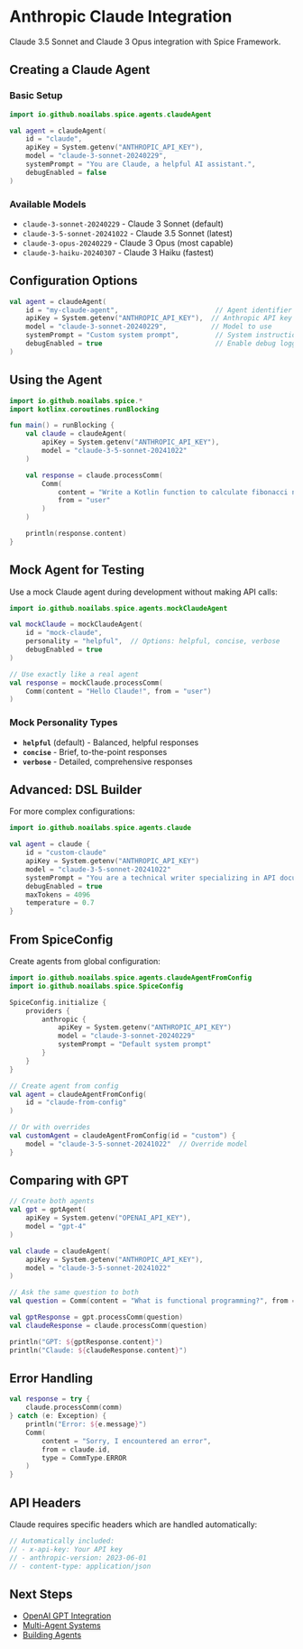 # Anthropic Claude Integration

Claude 3.5 Sonnet and Claude 3 Opus integration with Spice Framework.

## Creating a Claude Agent

### Basic Setup

```kotlin
import io.github.noailabs.spice.agents.claudeAgent

val agent = claudeAgent(
    id = "claude",
    apiKey = System.getenv("ANTHROPIC_API_KEY"),
    model = "claude-3-sonnet-20240229",
    systemPrompt = "You are Claude, a helpful AI assistant.",
    debugEnabled = false
)
```

### Available Models

- `claude-3-sonnet-20240229` - Claude 3 Sonnet (default)
- `claude-3-5-sonnet-20241022` - Claude 3.5 Sonnet (latest)
- `claude-3-opus-20240229` - Claude 3 Opus (most capable)
- `claude-3-haiku-20240307` - Claude 3 Haiku (fastest)

## Configuration Options

```kotlin
val agent = claudeAgent(
    id = "my-claude-agent",                        // Agent identifier
    apiKey = System.getenv("ANTHROPIC_API_KEY"),  // Anthropic API key (required)
    model = "claude-3-sonnet-20240229",           // Model to use
    systemPrompt = "Custom system prompt",         // System instructions
    debugEnabled = true                            // Enable debug logging
)
```

## Using the Agent

```kotlin
import io.github.noailabs.spice.*
import kotlinx.coroutines.runBlocking

fun main() = runBlocking {
    val claude = claudeAgent(
        apiKey = System.getenv("ANTHROPIC_API_KEY"),
        model = "claude-3-5-sonnet-20241022"
    )

    val response = claude.processComm(
        Comm(
            content = "Write a Kotlin function to calculate fibonacci numbers",
            from = "user"
        )
    )

    println(response.content)
}
```

## Mock Agent for Testing

Use a mock Claude agent during development without making API calls:

```kotlin
import io.github.noailabs.spice.agents.mockClaudeAgent

val mockClaude = mockClaudeAgent(
    id = "mock-claude",
    personality = "helpful",  // Options: helpful, concise, verbose
    debugEnabled = true
)

// Use exactly like a real agent
val response = mockClaude.processComm(
    Comm(content = "Hello Claude!", from = "user")
)
```

### Mock Personality Types

- **`helpful`** (default) - Balanced, helpful responses
- **`concise`** - Brief, to-the-point responses
- **`verbose`** - Detailed, comprehensive responses

## Advanced: DSL Builder

For more complex configurations:

```kotlin
import io.github.noailabs.spice.agents.claude

val agent = claude {
    id = "custom-claude"
    apiKey = System.getenv("ANTHROPIC_API_KEY")
    model = "claude-3-5-sonnet-20241022"
    systemPrompt = "You are a technical writer specializing in API documentation."
    debugEnabled = true
    maxTokens = 4096
    temperature = 0.7
}
```

## From SpiceConfig

Create agents from global configuration:

```kotlin
import io.github.noailabs.spice.agents.claudeAgentFromConfig
import io.github.noailabs.spice.SpiceConfig

SpiceConfig.initialize {
    providers {
        anthropic {
            apiKey = System.getenv("ANTHROPIC_API_KEY")
            model = "claude-3-sonnet-20240229"
            systemPrompt = "Default system prompt"
        }
    }
}

// Create agent from config
val agent = claudeAgentFromConfig(
    id = "claude-from-config"
)

// Or with overrides
val customAgent = claudeAgentFromConfig(id = "custom") {
    model = "claude-3-5-sonnet-20241022"  // Override model
}
```

## Comparing with GPT

```kotlin
// Create both agents
val gpt = gptAgent(
    apiKey = System.getenv("OPENAI_API_KEY"),
    model = "gpt-4"
)

val claude = claudeAgent(
    apiKey = System.getenv("ANTHROPIC_API_KEY"),
    model = "claude-3-5-sonnet-20241022"
)

// Ask the same question to both
val question = Comm(content = "What is functional programming?", from = "user")

val gptResponse = gpt.processComm(question)
val claudeResponse = claude.processComm(question)

println("GPT: ${gptResponse.content}")
println("Claude: ${claudeResponse.content}")
```

## Error Handling

```kotlin
val response = try {
    claude.processComm(comm)
} catch (e: Exception) {
    println("Error: ${e.message}")
    Comm(
        content = "Sorry, I encountered an error",
        from = claude.id,
        type = CommType.ERROR
    )
}
```

## API Headers

Claude requires specific headers which are handled automatically:

```kotlin
// Automatically included:
// - x-api-key: Your API key
// - anthropic-version: 2023-06-01
// - content-type: application/json
```

## Next Steps

- [OpenAI GPT Integration](./openai)
- [Multi-Agent Systems](../orchestration/multi-agent)
- [Building Agents](../dsl-guide/build-agent)

